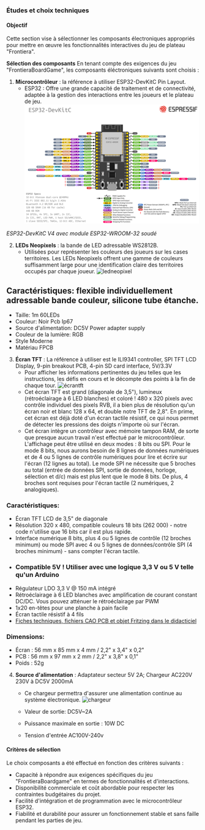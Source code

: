 
### Études et choix techniques

#### Objectif
Cette section vise à sélectionner les composants électroniques appropriés pour mettre en œuvre les fonctionnalités interactives du jeu de plateau "Frontiera".

**Sélection des composants** 
En tenant compte des exigences du jeu "FrontieraBoardGame", les composants éléctroniques suivants sont choisis :

1. **Microcontrôleur** : la référence à utiliser ESP32-DevKitC Pin Layout.
   - ESP32 : Offre une grande capacité de traitement et de connectivité, adaptée à la gestion des interactions entre les joueurs et le plateau de jeu.
   ![esp32](images/esp32-devkitC-v4-pinout.png)

*ESP32-DevKitC V4 avec module ESP32-WROOM-32 soudé*

2. **LEDs Neopixels** : la bande de LED adressable WS2812B.
   - Utilisées pour représenter les couleurs des joueurs sur les cases territoires. Les LEDs Neopixels offrent une gamme de couleurs suffisamment large pour une identification claire des territoires occupés par chaque joueur.
![ledneopixel](https://projects.arduinocontent.cc/cover-images/c077a452-adf5-495e-a061-dea0a3bbbaab.blob)

## Caractéristiques: flexible individuellement adressable bande couleur, silicone tube étanche.
- Taille: 1m 60LEDs
- Couleur:	Noir Pcb Ip67
- Source d'alimentation:	DC5V Power adapter supply
- Couleur de la lumière:	RGB
- Style	Moderne
- Matériau	FPCB

3. **Écran TFT** : La référence à utiliser est le ILI9341 controller, SPI TFT LCD Display, 9-pin breakout PCB, 4-pin SD card interface, 5V/3.3V
   - Pour afficher les informations pertinentes du jeu telles que les instructions, les défis en cours et le décompte des points à la fin de chaque tour.
   ![écrantft](https://www.pjrc.com/store/display_ili9341_touch.jpg)
   - Cet écran TFT est grand (diagonale de 3,5"), lumineux (rétroéclairage à 6 LED blanches) et coloré ! 480 x 320 pixels avec contrôle individuel des pixels RVB, il a bien plus de résolution qu'un écran noir et blanc 128 x 64, et double notre TFT de 2,8". En prime, cet écran est déjà doté d'un écran tactile résistif, ce qui nous permet de détecter les pressions des doigts n'importe où sur l'écran.
   - Cet écran intègre un contrôleur avec mémoire tampon RAM, de sorte que presque aucun travail n'est effectué par le microcontrôleur. L'affichage peut être utilisé en deux modes : 8 bits ou SPI. Pour le mode 8 bits, nous aurons besoin de 8 lignes de données numériques et de 4 ou 5 lignes de contrôle numériques pour lire et écrire sur l'écran (12 lignes au total). Le mode SPI ne nécessite que 5 broches au total (entrée de données SPI, sortie de données, horloge, sélection et d/c) mais est plus lent que le mode 8 bits. De plus, 4 broches sont requises pour l'écran tactile (2 numériques, 2 analogiques).

### Caractéristiques:

   - Écran TFT LCD de 3,5" de diagonale
   - Résolution 320 x 480, compatible couleurs 18 bits (262 000) - notre code n'utilise que 16 bits car il est plus rapide.
   - Interface numérique 8 bits, plus 4 ou 5 lignes de contrôle (12 broches minimum) ou mode SPI avec 4 ou 5 lignes de données/contrôle SPI (4 broches minimum) - sans compter l'écran tactile.
   - ### Compatible 5V ! Utiliser avec une logique 3,3 V ou 5 V telle qu'un Arduino
   - Régulateur LDO 3,3 V @ 150 mA intégré
   - Rétroéclairage à 6 LED blanches avec amplification de courant constant DC/DC. Vous pouvez atténuer le rétroéclairage par PWM
   - 1x20 en-têtes pour une planche à pain facile
   - Écran tactile résistif à 4 fils
   - [Fiches techniques, fichiers CAO PCB et objet Fritzing dans le didacticiel](https://learn.adafruit.com/adafruit-3-5-color-320x480-tft-touchscreen-breakout/downloads)

### Dimensions:

   - Écran : 56 mm x 85 mm x 4 mm / 2,2" x 3,4" x 0,2"
   - PCB : 56 mm x 97 mm x 2 mm / 2,2" x 3,8" x 0,1"
   - Poids : 52g

4. **Source d'alimentation** : Adaptateur secteur 5V 2A; Chargeur AC220V 230V à DC5V 2000mA
   - Ce chargeur permettra d'assurer une alimentation continue au système électronique.
![chargeur](https://m.media-amazon.com/images/I/51Yq0LE2GjL._AC_SX466_.jpg)

   - Valeur de sortie:	DC5V~2A
   - Puissance maximale en sortie : 10W DC
   - Tension d'entrée	 AC100V-240v


#### Critères de sélection
Le choix composants a été effectué en fonction des critères suivants :
- Capacité à répondre aux exigences spécifiques du jeu "FrontieraBoardgame" en termes de fonctionnalités et d'interactions.
- Disponibilité commerciale et coût abordable pour respecter les contraintes budgétaires du projet.
- Facilité d'intégration et de programmation avec le microcontrôleur ESP32.
- Fiabilité et durabilité pour assurer un fonctionnement stable et sans faille pendant les parties de jeu.



